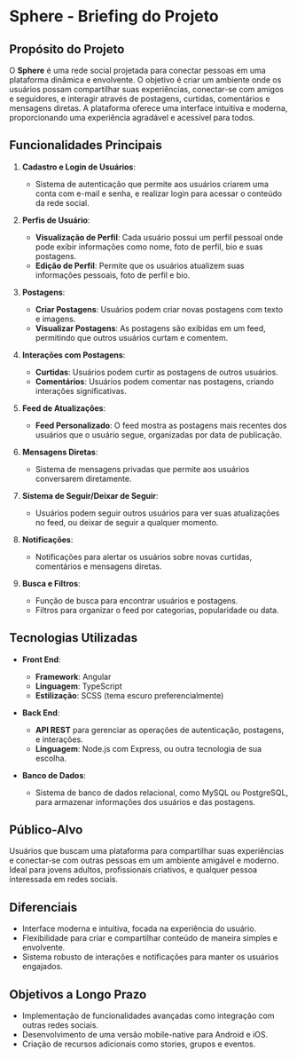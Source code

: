 # **Sphere - Briefing do Projeto**

## **Propósito do Projeto**

O **Sphere** é uma rede social projetada para conectar pessoas em uma plataforma dinâmica e envolvente. O objetivo é criar um ambiente onde os usuários possam compartilhar suas experiências, conectar-se com amigos e seguidores, e interagir através de postagens, curtidas, comentários e mensagens diretas. A plataforma oferece uma interface intuitiva e moderna, proporcionando uma experiência agradável e acessível para todos.

## **Funcionalidades Principais**

1. **Cadastro e Login de Usuários**:
   - Sistema de autenticação que permite aos usuários criarem uma conta com e-mail e senha, e realizar login para acessar o conteúdo da rede social.

2. **Perfis de Usuário**:
   - **Visualização de Perfil**: Cada usuário possui um perfil pessoal onde pode exibir informações como nome, foto de perfil, bio e suas postagens.
   - **Edição de Perfil**: Permite que os usuários atualizem suas informações pessoais, foto de perfil e bio.

3. **Postagens**:
   - **Criar Postagens**: Usuários podem criar novas postagens com texto e imagens.
   - **Visualizar Postagens**: As postagens são exibidas em um feed, permitindo que outros usuários curtam e comentem.

4. **Interações com Postagens**:
   - **Curtidas**: Usuários podem curtir as postagens de outros usuários.
   - **Comentários**: Usuários podem comentar nas postagens, criando interações significativas.

5. **Feed de Atualizações**:
   - **Feed Personalizado**: O feed mostra as postagens mais recentes dos usuários que o usuário segue, organizadas por data de publicação.

6. **Mensagens Diretas**:
   - Sistema de mensagens privadas que permite aos usuários conversarem diretamente.

7. **Sistema de Seguir/Deixar de Seguir**:
   - Usuários podem seguir outros usuários para ver suas atualizações no feed, ou deixar de seguir a qualquer momento.

8. **Notificações**:
   - Notificações para alertar os usuários sobre novas curtidas, comentários e mensagens diretas.

9. **Busca e Filtros**:
   - Função de busca para encontrar usuários e postagens.
   - Filtros para organizar o feed por categorias, popularidade ou data.

## **Tecnologias Utilizadas**

- **Front End**: 
  - **Framework**: Angular
  - **Linguagem**: TypeScript
  - **Estilização**: SCSS (tema escuro preferencialmente)

- **Back End**:
  - **API REST** para gerenciar as operações de autenticação, postagens, e interações.
  - **Linguagem**: Node.js com Express, ou outra tecnologia de sua escolha.
  
- **Banco de Dados**:
  - Sistema de banco de dados relacional, como MySQL ou PostgreSQL, para armazenar informações dos usuários e das postagens.

## **Público-Alvo**

Usuários que buscam uma plataforma para compartilhar suas experiências e conectar-se com outras pessoas em um ambiente amigável e moderno. Ideal para jovens adultos, profissionais criativos, e qualquer pessoa interessada em redes sociais.

## **Diferenciais**

- Interface moderna e intuitiva, focada na experiência do usuário.
- Flexibilidade para criar e compartilhar conteúdo de maneira simples e envolvente.
- Sistema robusto de interações e notificações para manter os usuários engajados.

## **Objetivos a Longo Prazo**

- Implementação de funcionalidades avançadas como integração com outras redes sociais.
- Desenvolvimento de uma versão mobile-native para Android e iOS.
- Criação de recursos adicionais como stories, grupos e eventos.
